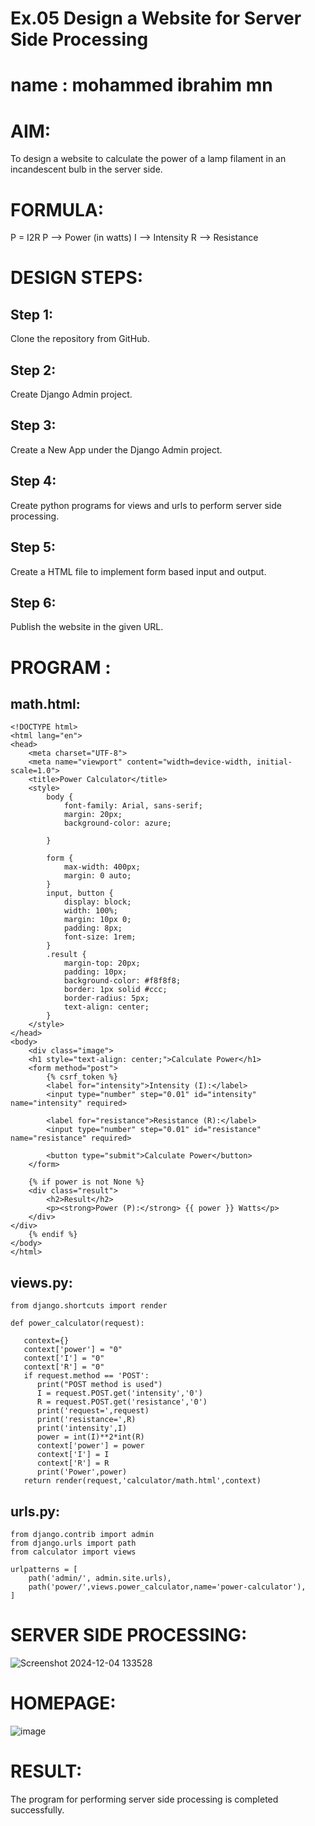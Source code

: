 # Ex.05 Design a Website for Server Side Processing
# name : mohammed ibrahim mn
# AIM:
To design a website to calculate the power of a lamp filament in an incandescent bulb in the server side.

# FORMULA:
P = I2R
P --> Power (in watts)
 I --> Intensity
 R --> Resistance

# DESIGN STEPS:
## Step 1:
Clone the repository from GitHub.

## Step 2:
Create Django Admin project.

## Step 3:
Create a New App under the Django Admin project.

## Step 4:
Create python programs for views and urls to perform server side processing.

## Step 5:
Create a HTML file to implement form based input and output.

## Step 6:
Publish the website in the given URL.

# PROGRAM :

## math.html:
```
<!DOCTYPE html>
<html lang="en">
<head>
    <meta charset="UTF-8">
    <meta name="viewport" content="width=device-width, initial-scale=1.0">
    <title>Power Calculator</title>
    <style>
        body {
            font-family: Arial, sans-serif;
            margin: 20px;
            background-color: azure;
            
        }
        
        form {
            max-width: 400px;
            margin: 0 auto;
        }
        input, button {
            display: block;
            width: 100%;
            margin: 10px 0;
            padding: 8px;
            font-size: 1rem;
        }
        .result {
            margin-top: 20px;
            padding: 10px;
            background-color: #f8f8f8;
            border: 1px solid #ccc;
            border-radius: 5px;
            text-align: center;
        }
    </style>
</head>
<body>
    <div class="image">
    <h1 style="text-align: center;">Calculate Power</h1>
    <form method="post">
        {% csrf_token %}
        <label for="intensity">Intensity (I):</label>
        <input type="number" step="0.01" id="intensity" name="intensity" required>

        <label for="resistance">Resistance (R):</label>
        <input type="number" step="0.01" id="resistance" name="resistance" required>

        <button type="submit">Calculate Power</button>
    </form>

    {% if power is not None %}
    <div class="result">
        <h2>Result</h2>
        <p><strong>Power (P):</strong> {{ power }} Watts</p>
    </div>
</div>
    {% endif %}
</body>
</html>
```

## views.py:
```
from django.shortcuts import render

def power_calculator(request):

   context={}
   context['power'] = "0"
   context['I'] = "0"
   context['R'] = "0"
   if request.method == 'POST':
      print("POST method is used")
      I = request.POST.get('intensity','0')
      R = request.POST.get('resistance','0')
      print('request=',request)
      print('resistance=',R)
      print('intensity',I)
      power = int(I)**2*int(R)
      context['power'] = power
      context['I'] = I
      context['R'] = R
      print('Power',power)
   return render(request,'calculator/math.html',context)
```
## urls.py:
```
from django.contrib import admin
from django.urls import path
from calculator import views

urlpatterns = [
    path('admin/', admin.site.urls),
    path('power/',views.power_calculator,name='power-calculator'),
]
```
# SERVER SIDE PROCESSING:
![Screenshot 2024-12-04 133528](https://github.com/user-attachments/assets/cea471c8-3473-455e-9d39-c7be7c93f15d)

# HOMEPAGE:

![image](https://github.com/user-attachments/assets/13194407-c2ac-4562-bf84-2fab14079cd5)

# RESULT:
The program for performing server side processing is completed successfully.
